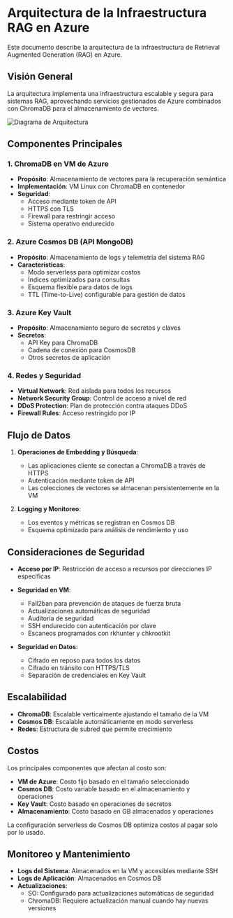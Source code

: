 # Arquitectura de la Infraestructura RAG en Azure

Este documento describe la arquitectura de la infraestructura de Retrieval Augmented Generation (RAG) en Azure.

## Visión General

La arquitectura implementa una infraestructura escalable y segura para sistemas RAG, aprovechando servicios gestionados de Azure combinados con ChromaDB para el almacenamiento de vectores.

![Diagrama de Arquitectura](images/architecture.png)

## Componentes Principales

### 1. ChromaDB en VM de Azure

- **Propósito**: Almacenamiento de vectores para la recuperación semántica
- **Implementación**: VM Linux con ChromaDB en contenedor
- **Seguridad**: 
  - Acceso mediante token de API
  - HTTPS con TLS
  - Firewall para restringir acceso
  - Sistema operativo endurecido

### 2. Azure Cosmos DB (API MongoDB)

- **Propósito**: Almacenamiento de logs y telemetría del sistema RAG
- **Características**:
  - Modo serverless para optimizar costos
  - Índices optimizados para consultas
  - Esquema flexible para datos de logs
  - TTL (Time-to-Live) configurable para gestión de datos

### 3. Azure Key Vault

- **Propósito**: Almacenamiento seguro de secretos y claves
- **Secretos**:
  - API Key para ChromaDB
  - Cadena de conexión para CosmosDB
  - Otros secretos de aplicación

### 4. Redes y Seguridad

- **Virtual Network**: Red aislada para todos los recursos
- **Network Security Group**: Control de acceso a nivel de red
- **DDoS Protection**: Plan de protección contra ataques DDoS
- **Firewall Rules**: Acceso restringido por IP

## Flujo de Datos

1. **Operaciones de Embedding y Búsqueda**:
   - Las aplicaciones cliente se conectan a ChromaDB a través de HTTPS
   - Autenticación mediante token de API
   - Las colecciones de vectores se almacenan persistentemente en la VM

2. **Logging y Monitoreo**:
   - Los eventos y métricas se registran en Cosmos DB
   - Esquema optimizado para análisis de rendimiento y uso

## Consideraciones de Seguridad

- **Acceso por IP**: Restricción de acceso a recursos por direcciones IP específicas
- **Seguridad en VM**:
  - Fail2ban para prevención de ataques de fuerza bruta
  - Actualizaciones automáticas de seguridad
  - Auditoría de seguridad
  - SSH endurecido con autenticación por clave
  - Escaneos programados con rkhunter y chkrootkit

- **Seguridad en Datos**:
  - Cifrado en reposo para todos los datos
  - Cifrado en tránsito con HTTPS/TLS
  - Separación de credenciales en Key Vault

## Escalabilidad

- **ChromaDB**: Escalable verticalmente ajustando el tamaño de la VM
- **Cosmos DB**: Escalable automáticamente en modo serverless
- **Redes**: Estructura de subred que permite crecimiento

## Costos

Los principales componentes que afectan al costo son:

- **VM de Azure**: Costo fijo basado en el tamaño seleccionado
- **Cosmos DB**: Costo variable basado en el almacenamiento y operaciones
- **Key Vault**: Costo basado en operaciones de secretos
- **Almacenamiento**: Costo basado en GB almacenados y operaciones

La configuración serverless de Cosmos DB optimiza costos al pagar solo por lo usado.

## Monitoreo y Mantenimiento

- **Logs del Sistema**: Almacenados en la VM y accesibles mediante SSH
- **Logs de Aplicación**: Almacenados en Cosmos DB
- **Actualizaciones**: 
  - SO: Configurado para actualizaciones automáticas de seguridad
  - ChromaDB: Requiere actualización manual cuando hay nuevas versiones